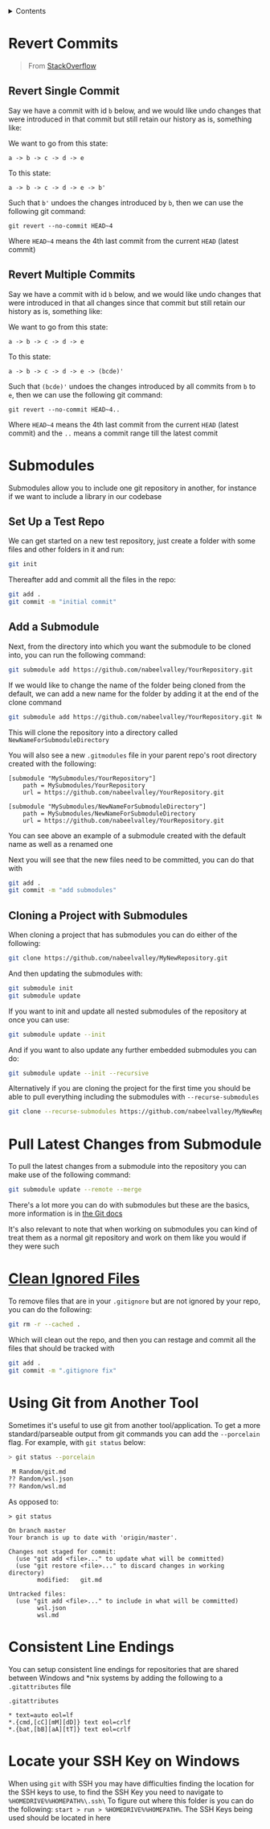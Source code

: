 <details>
  <summary>Contents</summary>

- [Submodules](#submodules)
	- [Set Up a Test Repo](#set-up-a-test-repo)
	- [Add a Submodule](#add-a-submodule)
	- [Cloning a Project with Submodules](#cloning-a-project-with-submodules)
- [Pull Latest Changes from Submodule](#pull-latest-changes-from-submodule)
- [Clean Ignored Files](#clean-ignored-files)
- [Using Git from Another Tool](#using-git-from-another-tool)

</details>

# Revert Commits

> From [StackOverflow](https://stackoverflow.com/questions/1463340/how-to-revert-multiple-git-commits)

## Revert Single Commit

Say we have a commit with id `b` below, and we would like undo changes that were introduced in that commit but still retain our history as is, something like:

We want to go from this state:

```
a -> b -> c -> d -> e
```

To this state:

```
a -> b -> c -> d -> e -> b'
```

Such that `b'` undoes the changes introduced by `b`, then we can use the following git command:

```
git revert --no-commit HEAD~4
```

Where `HEAD~4` means the 4th last commit from the current `HEAD` (latest commit)

## Revert Multiple Commits

Say we have a commit with id `b` below, and we would like undo changes that were introduced in that all changes since that commit but still retain our history as is, something like:

We want to go from this state:

```
a -> b -> c -> d -> e
```

To this state:

```
a -> b -> c -> d -> e -> (bcde)'
```

Such that `(bcde)'` undoes the changes introduced by all commits from `b` to `e`, then we can use the following git command:

```
git revert --no-commit HEAD~4..
```

Where `HEAD~4` means the 4th last commit from the current `HEAD` (latest commit) and the `..` means a commit range till the latest commit

# Submodules

Submodules allow you to include one git repository in another, for instance if we want to include a library in our codebase

## Set Up a Test Repo

We can get started on a new test repository, just create a folder with some files and other folders in it and run:

```bash
git init
```

Thereafter add and commit all the files in the repo:

```bash
git add .
git commit -m "initial commit"
```

## Add a Submodule

Next, from the directory into which you want the submodule to be cloned into, you can run the following command:

```bash
git submodule add https://github.com/nabeelvalley/YourRepository.git
```

If we would like to change the name of the folder being cloned from the default, we can add a new name for the folder by adding it at the end of the clone command

```bash
git submodule add https://github.com/nabeelvalley/YourRepository.git NewNameForSubmoduleDirectory
```

This will clone the repository into a directory called `NewNameForSubmoduleDirectory`

You will also see a new `.gitmodules` file in your parent repo's root directory created with the following:

```
[submodule "MySubmodules/YourRepository"]
	path = MySubmodules/YourRepository
	url = https://github.com/nabeelvalley/YourRepository.git 

[submodule "MySubmodules/NewNameForSubmoduleDirectory"]
	path = MySubmodules/NewNameForSubmoduleDirectory
	url = https://github.com/nabeelvalley/YourRepository.git 
```

You can see above an example of a submodule created with the default name as well as a renamed one

Next you will see that the new files need to be committed, you can do that with 

```bash
git add .
git commit -m "add submodules"
```

## Cloning a Project with Submodules

When cloning a project that has submodules you can do either of the following:

```bash
git clone https://github.com/nabeelvalley/MyNewRepository.git
```

And then updating the submodules with:

```bash
git submodule init
git submodule update
```

If you want to init and update all nested submodules of the repository at once you can use:

```bash
git submodule update --init
```

And if you want to also update any further embedded submodules you can do:

```bash
git submodule update --init --recursive
```

Alternatively if you are cloning the project for the first time you should be able to pull everything including the submodules with `--recurse-submodules`

```bash
git clone --recurse-submodules https://github.com/nabeelvalley/MyNewRepository.git
```

# Pull Latest Changes from Submodule

To pull the latest changes from a submodule into the repository you can make use of the following command:

```bash
git submodule update --remote --merge
```

There's a lot more you can do with submodules but these are the basics, more information is in [the Git docs](https://git-scm.com/book/en/v2/Git-Tools-Submodules)

It's also relevant to note that when working on submodules you can kind of treat them as a normal git repository and work on them like you would if they were such

# [Clean Ignored Files](http://www.codeblocq.com/2016/01/Untrack-files-already-added-to-git-repository-based-on-gitignore/)

To remove files that are in your `.gitignore` but are not ignored by your repo, you can do the following: 

```bash
git rm -r --cached .
```

Which will clean out the repo, and then you can restage and commit all the files that should be tracked with

```bash
git add .
git commit -m ".gitignore fix"
```

# Using Git from Another Tool

Sometimes it's useful to use git from another tool/application. To get a more standard/parseable output from git commands you can add the `--porcelain` flag. For example, with `git status` below:

```sh
> git status --porcelain

 M Random/git.md
?? Random/wsl.json
?? Random/wsl.md
```

As opposed to:

```
> git status

On branch master
Your branch is up to date with 'origin/master'.

Changes not staged for commit:
  (use "git add <file>..." to update what will be committed)
  (use "git restore <file>..." to discard changes in working directory)
        modified:   git.md

Untracked files:
  (use "git add <file>..." to include in what will be committed)
        wsl.json
        wsl.md
```

# Consistent Line Endings

You can setup consistent line endings for repositories that are shared between Windows and *nix systems by adding the following to a `.gitattributes` file

`.gitattributes`

```
* text=auto eol=lf
*.{cmd,[cC][mM][dD]} text eol=crlf
*.{bat,[bB][aA][tT]} text eol=crlf
```

# Locate your SSH Key on Windows

When using `git` with SSH you may have difficulties finding the location for the SSH keys to use, to find the SSH Key you need to navigate to `%HOMEDRIVE%%HOMEPATH%\.ssh\` To figure out where this folder is you can do the following: `start > run > %HOMEDRIVE%%HOMEPATH%`. The SSH Keys being used should be located in here
